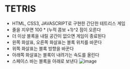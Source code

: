 # TETRIS

- HTML, CSS3, JAVASCRIPT로 구현한 간단한 테트리스 게임
- 줄을 지우면 100 * (누적 콤보 +1)^2 점이 오른다
- 더 이상 블록을 내릴 공간이 없으면 게임이 종료된다
- 왼쪽 화살표, 오른쪽 화살표는 블록 위치를 바꾼다
- 위쪽 화살표는 블록 방향을 바꾼다
- 아래쪽 화살표는 블록이 내려가는 속도를 올린다
- 스페이스 바는 블록을 아래로 보낸다
![image](https://github.com/user-attachments/assets/9f0f6235-e189-45d5-ba24-906837a96b8b)


